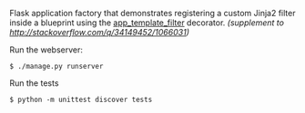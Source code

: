 Flask application factory that demonstrates registering a custom Jinja2 filter inside a blueprint using the [app_template_filter](http://flask.pocoo.org/docs/0.10/api/#flask.Blueprint.app_template_filter) decorator.  *(supplement to http://stackoverflow.com/q/34149452/1066031)*

Run the webserver:

    $ ./manage.py runserver

Run the tests

    $ python -m unittest discover tests


